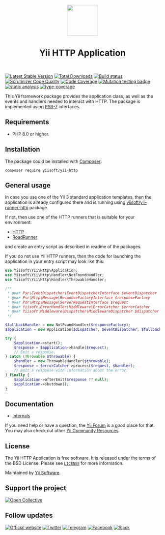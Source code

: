 <p align="center">
    <a href="https://github.com/yiisoft" target="_blank">
        <img src="https://yiisoft.github.io/docs/images/yii_logo.svg" height="100px">
    </a>
    <h1 align="center">Yii HTTP Application</h1>
    <br>
</p>

[![Latest Stable Version](https://poser.pugx.org/yiisoft/yii-http/v/stable.png)](https://packagist.org/packages/yiisoft/yii-http)
[![Total Downloads](https://poser.pugx.org/yiisoft/yii-http/downloads.png)](https://packagist.org/packages/yiisoft/yii-http)
[![Build status](https://github.com/yiisoft/yii-http/workflows/build/badge.svg)](https://github.com/yiisoft/yii-http/actions?query=workflow%3Abuild)
[![Scrutinizer Code Quality](https://scrutinizer-ci.com/g/yiisoft/yii-http/badges/quality-score.png?b=master)](https://scrutinizer-ci.com/g/yiisoft/yii-http/?branch=master)
[![Code Coverage](https://scrutinizer-ci.com/g/yiisoft/yii-http/badges/coverage.png?b=master)](https://scrutinizer-ci.com/g/yiisoft/yii-http/?branch=master)
[![Mutation testing badge](https://img.shields.io/endpoint?style=flat&url=https%3A%2F%2Fbadge-api.stryker-mutator.io%2Fgithub.com%2Fyiisoft%2Fyii-http%2Fmaster)](https://dashboard.stryker-mutator.io/reports/github.com/yiisoft/yii-http/master)
[![static analysis](https://github.com/yiisoft/yii-http/workflows/static%20analysis/badge.svg)](https://github.com/yiisoft/yii-http/actions?query=workflow%3A%22static+analysis%22)
[![type-coverage](https://shepherd.dev/github/yiisoft/yii-http/coverage.svg)](https://shepherd.dev/github/yiisoft/yii-http)

This Yii framework package provides the application class, as well as the events
and handlers needed to interact with HTTP. The package is implemented using
[PSR-7](https://github.com/php-fig/fig-standards/blob/master/accepted/PSR-7-http-message.md) interfaces.

## Requirements

- PHP 8.0 or higher.

## Installation

The package could be installed with [Composer](https://getcomposer.org):

```shell
composer require yiisoft/yii-http
```

## General usage

In case you use one of the Yii 3 standard application templates, then the application is already configured
there and is running using [yiisoft/yii-runner-http](https://github.com/yiisoft/yii-runner-http) package.

If not, then use one of the HTTP runners that is suitable for your environment:

- [HTTP](https://github.com/yiisoft/yii-runner-http)
- [RoadRunner](https://github.com/yiisoft/yii-runner-roadrunner)

and create an entry script as described in readme of the packages.

If you do not use Yii HTTP runners, then the code for launching the application in your entry script may look like this:

```php
use Yiisoft\Yii\Http\Application;
use Yiisoft\Yii\Http\Handler\NotFoundHandler;
use Yiisoft\Yii\Http\Handler\ThrowableHandler;

/**
 * @var Psr\EventDispatcher\EventDispatcherInterface $eventDispatcher
 * @var Psr\Http\Message\ResponseFactoryInterface $responseFactory
 * @var Psr\Http\Message\ServerRequestInterface $request
 * @var Yiisoft\ErrorHandler\Middleware\ErrorCatcher $errorCatcher
 * @var Yiisoft\Middleware\Dispatcher\MiddlewareDispatcher $dispatcher
 */

$fallbackHandler = new NotFoundHandler($responseFactory);
$application = new Application($dispatcher, $eventDispatcher, $fallbackHandler);

try {
    $application->start();
    $response = $application->handle($request);
    // Emit a response.
} catch (Throwable $throwable) {
    $handler = new ThrowableHandler($throwable);
    $response = $errorCatcher->process($request, $handler);
    // Emit a response with information about the error.
} finally {
    $application->afterEmit($response ?? null);
    $application->shutdown();
}
```

## Documentation

- [Internals](docs/internals.md)

If you need help or have a question, the [Yii Forum](https://forum.yiiframework.com/c/yii-3-0/63) is a good place for that.
You may also check out other [Yii Community Resources](https://www.yiiframework.com/community).

## License

The Yii HTTP Application is free software. It is released under the terms of the BSD License.
Please see [`LICENSE`](./LICENSE.md) for more information.

Maintained by [Yii Software](https://www.yiiframework.com/).

## Support the project

[![Open Collective](https://img.shields.io/badge/Open%20Collective-sponsor-7eadf1?logo=open%20collective&logoColor=7eadf1&labelColor=555555)](https://opencollective.com/yiisoft)

## Follow updates

[![Official website](https://img.shields.io/badge/Powered_by-Yii_Framework-green.svg?style=flat)](https://www.yiiframework.com/)
[![Twitter](https://img.shields.io/badge/twitter-follow-1DA1F2?logo=twitter&logoColor=1DA1F2&labelColor=555555?style=flat)](https://twitter.com/yiiframework)
[![Telegram](https://img.shields.io/badge/telegram-join-1DA1F2?style=flat&logo=telegram)](https://t.me/yii3en)
[![Facebook](https://img.shields.io/badge/facebook-join-1DA1F2?style=flat&logo=facebook&logoColor=ffffff)](https://www.facebook.com/groups/yiitalk)
[![Slack](https://img.shields.io/badge/slack-join-1DA1F2?style=flat&logo=slack)](https://yiiframework.com/go/slack)
